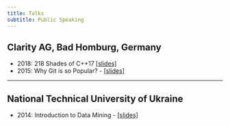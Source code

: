 ```yaml
---
title: Talks
subtitle: Public Speaking
---
```


## Clarity AG, Bad Homburg, Germany

* 2018: 218 Shades of C++17 [[slides]](/slides/2018-04-18-shades-of-cpp17)
* 2015: Why Git is so Popular? - [[slides]](/slides/2015-01-10-why-git-popular)

---

## National Technical University of Ukraine

* 2014: Introduction to Data Mining - [[slides]](/slides/2014-12-23-intro-data-mining)
